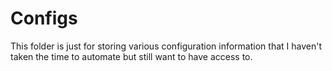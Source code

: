 # Configs
This folder is just for storing various configuration information that I haven't taken the time to automate but still want to have access to.
